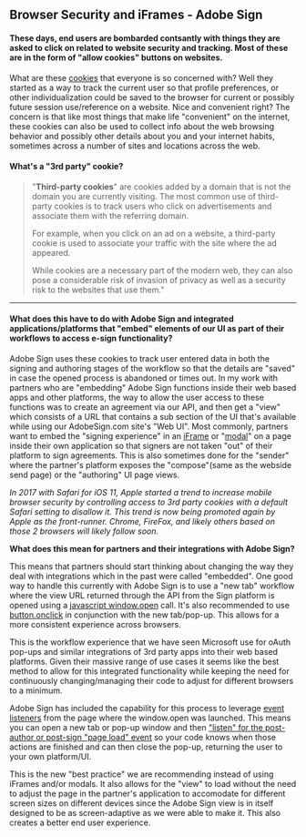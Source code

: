 ## Browser Security and iFrames - Adobe Sign

#### These days, end users are bombarded contsantly with things they are asked to click on related to website security and tracking.  Most of these are in the form of "allow cookies" buttons on websites.

What are these [cookies](https://www.whoishostingthis.com/resources/cookies-guide/#history) that everyone is so concerned with?  Well they started as a way to track the current user so that profile preferences, or other individualization could be saved to the browser for current or possibly future session use/reference on a website.  Nice and convenient right? The concern is that like most things that make life "convenient" on the internet, these cookies can also be used to collect info about the web browsing behavior and possibly other details about you and your internet habits, sometimes across a number of sites and locations across the web.

#### What's a "3rd party" cookie?

[From: 'Browser Cookies: What Are They & Why Should You Care?']:https://www.whoishostingthis.com/resources/cookies-guide/#types

> "**Third-party cookies**" are cookies added by a domain that is not the domain you are currently visiting. The most common use of third-party cookies is to track users who click on advertisements and associate them with the referring domain.
>
> For example, when you click on an ad on a website, a third-party cookie is used to associate your traffic with the site where the ad appeared.
>
> While cookies are a necessary part of the modern web, they can also pose a considerable risk of invasion of privacy as well as a security risk to the websites that use them."

---



#### What does this have to do with Adobe Sign and integrated applications/platforms that "embed" elements of our UI as part of their workflows to access e-sign functionality?

Adobe Sign uses these cookies to track user entered data in both the signing and authoring stages of the workflow so that the details are "saved" in case the opened process is abandoned or times out.  In my work with partners who are "embedding" Adobe Sign functions inside their web based apps and other platforms, the way to allow the user access to these functions was to create an agreement via our API, and then get a "view" which consists of a URL that contains a sub section of the UI that's available while using our AdobeSign.com site's "Web UI".  Most commonly, partners want to embed the "signing experience" in an [iFrame](https://www.w3schools.com/html/html_iframe.asp) or "[modal](https://www.w3schools.com/w3css/w3css_modal.asp)" on a page inside their own application so that signers are not taken "out" of their platform to sign agreements.  This is also sometimes done for the "sender" where the partner's platform exposes the "compose"(same as the webside send page) or the "authoring" UI page views.  

*In 2017 with Safari for iOS 11, Apple started a trend to increase mobile browser security by controlling access to 3rd party cookies with a default Safari setting to disallow it. This trend is now being promoted again by Apple as the front-runner.  Chrome, FireFox, and likely others based on those 2 browsers will likely follow soon.*

**What does this mean for partners and their integrations with Adobe Sign?**

This means that partners should start thinking about changing the way they deal with integrations which in the past were called "embedded".  One good way to handle this currently with Adobe Sign is to use a "new tab" workflow where the view URL returned through the API from the Sign platform is opened using a [javascript window.open](https://www.w3schools.com/jsref/met_win_open.asp) call. It's also recommended to use [button.onclick](https://www.w3schools.com/jsref/event_onclick.asp) in conjunction with the new tab/pop-up.  This allows for a more consistent experience across browsers.

This is the workflow experience that we have seen Microsoft use for oAuth pop-ups and similar integrations of 3rd party apps into their web based platforms. Given their massive range of use cases it seems like the best method to allow for this integrated functionality while keeping the need for continuously changing/managing their code to adjust for different browsers to a minimum.  

Adobe Sign has included the capability for this process to leverage [event listeners](https://www.w3schools.com/js/js_htmldom_eventlistener.asp) from the page where the window.open was launched. This means you can open a new tab or pop-up window and then ["listen" for the post-author or post-sign "page load" event](https://www.adobe.io/apis/documentcloud/sign/docs.html#!adobedocs/adobe-sign/master/events.md) so your code knows when those actions are finished and can then close the pop-up, returning the user to your own platform/UI.

This is the new "best practice" we are recommending instead of using iFrames and/or modals.  It also allows for the "view" to load without the need to adjust the page in the partner's application to accomodate  for different screen sizes on different devices since the Adobe Sign view is in itself designed to be as screen-adaptive as we were able to make it.  This also creates a better end user experience.

